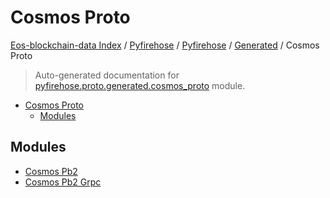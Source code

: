 # Cosmos Proto

[Eos-blockchain-data Index](../../../../README.md#eos-blockchain-data-index) /
[Pyfirehose](../../../index.md#pyfirehose) /
[Pyfirehose](../../../index.md#pyfirehose) /
[Generated](../index.md#generated) /
Cosmos Proto

> Auto-generated documentation for [pyfirehose.proto.generated.cosmos_proto](https://github.com/Krow10/eos-blockchain-data/blob/main/pyfirehose/proto/generated/cosmos_proto/__init__.py) module.

- [Cosmos Proto](#cosmos-proto)
  - [Modules](#modules)

## Modules

- [Cosmos Pb2](./cosmos_pb2.md)
- [Cosmos Pb2 Grpc](./cosmos_pb2_grpc.md)